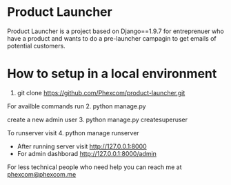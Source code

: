 # Product Launcher 
Product Launcher is a project based on Django==1.9.7 for entreprenuer who have  a product and wants to do a pre-launcher campagin to get emails of potential customers.

# How to setup in a local environment 

1. git clone https://github.com/Phexcom/product-launcher.git

 For availble commands run
2. python manage.py

 create a new admin user
3. python manage.py createsuperuser

 To runserver visit 
4. python manage runserver

- After running server visit http://127.0.0.1:8000
- For admin dashborad http://127.0.0.1:8000/admin


For less technical people who need help you can reach me at
phexcom@phexcom.me 
